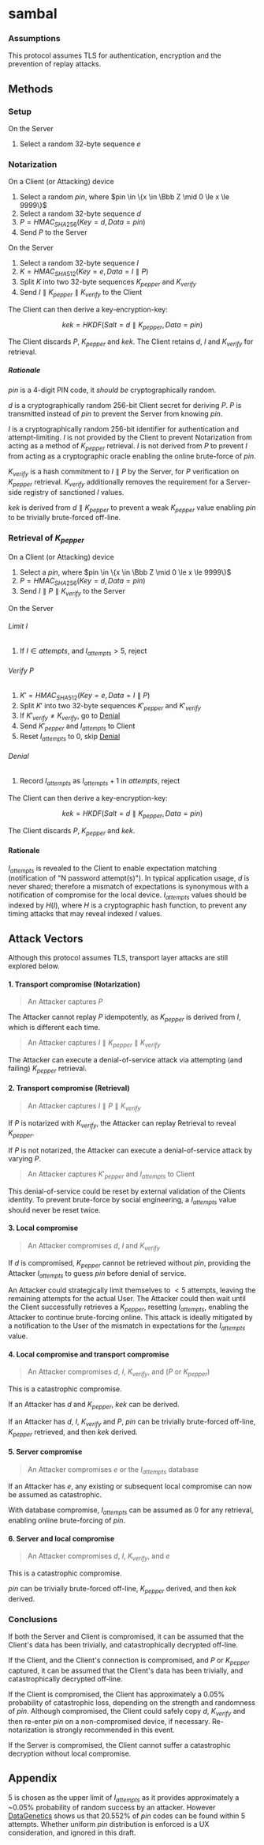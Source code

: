 # sambal

### Assumptions
This protocol assumes TLS for authentication, encryption and the prevention of replay attacks.

## Methods

### Setup
On the Server
1. Select a random 32-byte sequence $e$

### Notarization
On a Client (or Attacking) device
1. Select a random $pin$, where $pin \in \{x \in \Bbb Z \mid 0 \le x \le 9999\}$
1. Select a random 32-byte sequence $d$
1. $P = HMAC_{SHA256}(Key=d, Data=pin)$
1. Send $P$ to the Server

On the Server
1. Select a random 32-byte sequence $I$
1. $K = HMAC_{SHA512}(Key=e, Data=I \parallel P)$
1. Split $K$ into two 32-byte sequences $K_{pepper}$ and $K_{verify}$
1. Send $I \parallel K_{pepper} \parallel K_{verify}$ to the Client

The Client can then derive a key-encryption-key:

$$
kek = HKDF(Salt=d \parallel K_{pepper}, Data=pin)
$$

The Client discards $P$, $K_{pepper}$ and $kek$.
The Client retains $d$, $I$ and $K_{verify}$ for retrieval.

##### Rationale
$pin$ is a 4-digit PIN code, it *should be* cryptographically random.

$d$ is a cryptographically random 256-bit Client secret for deriving $P$.
$P$ is transmitted instead of $pin$ to prevent the Server from knowing $pin$.

$I$ is a cryptographically random 256-bit identifier for authentication and attempt-limiting.
$I$ is not provided by the Client to prevent Notarization from acting as a method of $K_{pepper}$ retrieval.
$I$ is not derived from $P$ to prevent $I$ from acting as a cryptographic oracle enabling the online brute-force of $pin$.

$K_{verify}$ is a hash commitment to $I \parallel P$ by the Server, for $P$ verification on $K_{pepper}$ retrieval.
$K_{verify}$ additionally removes the requirement for a Server-side registry of sanctioned $I$ values.

$kek$ is derived from $d \parallel K_{pepper}$ to prevent a weak $K_{pepper}$ value enabling $pin$ to be trivially brute-forced off-line.


### Retrieval of $K_{pepper}$
On a Client (or Attacking) device
1. Select a $pin$, where $pin \in \{x \in \Bbb Z \mid 0 \le x \le 9999\}$
1. $P = HMAC_{SHA256}(Key=d, Data=pin)$
1. Send $I \parallel P \parallel K_{verify}$ to the Server

On the Server

###### Limit I
1. If $I \in {attempts}$, and $I_{attempts} \gt 5$, reject

###### Verify P
1. $K' = HMAC_{SHA512}(Key=e, Data=I \parallel P)$
1. Split $K'$ into two 32-byte sequences $K'_{pepper}$ and $K'_{verify}$
1. If $K'_{verify} \ne K_{verify}$, go to [Denial](######Denial)
1. Send $K'_{pepper}$ and $I_{attempts}$ to Client
1. Reset $I_{attempts}$ to $0$, skip [Denial](######Denial)

###### Denial
1. Record $I_{attempts}$ as $I_{attempts} + 1$ in $attempts$, reject

The Client can then derive a key-encryption-key:

$$
kek = HKDF(Salt=d \parallel K_{pepper}, Data=pin)
$$

The Client discards $P$, $K_{pepper}$ and $kek$.


#### Rationale
$I_{attempts}$ is revealed to the Client to enable expectation matching (notification of "N password attempt(s)").
In typical application usage, $d$ is never shared; therefore a mismatch of expectations is synonymous with a notification of compromise for the local device.
$I_{attempts}$ values should be indexed by $H(I)$, where $H$ is a cryptographic hash function, to prevent any timing attacks that may reveal indexed $I$ values.


## Attack Vectors
Although this protocol assumes TLS,  transport layer attacks are still explored below.

#### 1. Transport compromise (Notarization)
> An Attacker captures $P$

The Attacker cannot replay $P$ idempotently, as $K_{pepper}$ is derived from $I$, which is different each time.

> An Attacker captures $I \parallel K_{pepper} \parallel K_{verify}$

The Attacker can execute a denial-of-service attack via attempting (and failing) $K_{pepper}$ retrieval.


#### 2. Transport compromise (Retrieval)
> An Attacker captures $I \parallel P \parallel K_{verify}$

If $P$ is notarized with $K_{verify}$, the Attacker can replay Retrieval to reveal $K_{pepper}$.

If $P$ is not notarized, the Attacker can execute a denial-of-service attack by varying $P$.

> An Attacker captures $K'_{pepper}$ and $I_{attempts}$ to Client

This denial-of-service could be reset by external validation of the Clients identity.
To prevent brute-force by social engineering, a $I_{attempts}$ value should never be reset twice.


#### 3. Local compromise
> An Attacker compromises $d$, $I$ and $K_{verify}$

If $d$ is compromised, $K_{pepper}$ cannot be retrieved without $pin$, providing the Attacker $I_{attempts}$ to guess $pin$ before denial of service.

An Attacker could strategically limit themselves to $<5$ attempts, leaving the remaining attempts for the actual User.
The Attacker could then wait until the Client successfully retrieves a $K_{pepper}$, resetting $I_{attempts}$, enabling the Attacker to continue brute-forcing online.
This attack is ideally mitigated by a notification to the User of the mismatch in expectations for the $I_{attempts}$ value.


#### 4. Local compromise and transport compromise
> An Attacker compromises $d$, $I$, $K_{verify}$, and ($P$ or $K_{pepper}$)

This is a catastrophic compromise.

If an Attacker has $d$ and $K_{pepper}$, $kek$ can be derived.

If an Attacker has $d$, $I$, $K_{verify}$ and $P$, $pin$ can be trivially brute-forced off-line, $K_{pepper}$ retrieved, and then $kek$ derived.


#### 5. Server compromise
> An Attacker compromises $e$ or the $I_{attempts}$ database

If an Attacker has $e$, any existing or subsequent local compromise can now be assumed as catastrophic.

With database compromise, $I_{attempts}$ can be assumed as $0$ for any retrieval, enabling online brute-forcing of $pin$.


#### 6. Server and local compromise
> An Attacker compromises $d$, $I$, $K_{verify}$, and $e$

This is a catastrophic compromise.

$pin$ can be trivially brute-forced off-line, $K_{pepper}$ derived, and then $kek$ derived.


### Conclusions
If both the Server and Client is compromised, it can be assumed that the Client's data has been trivially, and catastrophically decrypted off-line.

If the Client, and the Client's connection is compromised, and $P$ or $K_{pepper}$ captured, it can be assumed that the Client's data has been trivially, and catastrophically decrypted off-line.

If the Client is compromised, the Client has approximately a $0.05\%$ probability of catastrophic loss, depending on the strength and randomness of $pin$.
Although compromised, the Client could safely copy $d$, $K_{verify}$ and then re-enter $pin$ on a non-compromised device, if necessary. Re-notarization is strongly recommended in this event.

If the Server is compromised, the Client cannot suffer a catastrophic decryption without local compromise.


## Appendix
$5$ is chosen as the upper limit of $I_{attempts}$ as it provides approximately a ~$0.05\%$ probability of random success by an attacker.
However [DataGenetics](http://www.datagenetics.com/blog/september32012/) shows us that $20.552\%$ of $pin$ codes can be found within 5 attempts.
Whether uniform $pin$ distribution is enforced is a UX consideration, and ignored in this draft.
